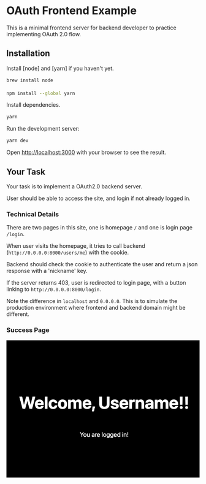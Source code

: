 # OAuth Frontend Example

This is a minimal frontend server for backend developer to practice implementing OAuth 2.0 flow.

## Installation

Install [node] and [yarn] if you haven't yet.

```bash
brew install node

npm install --global yarn
```

Install dependencies.

```bash
yarn
```

Run the development server:

```bash
yarn dev
```

Open [http://localhost:3000](http://localhost:3000) with your browser to see the result.

## Your Task

Your task is to implement a OAuth2.0 backend server. 

User should be able to access the site, and login if not already logged in.

### Technical Details

There are two pages in this site, one is homepage `/` and one is login page `/login`.

When user visits the homepage, it tries to call backend (`http://0.0.0.0:8000/users/me`) with the cookie.

Backend should check the cookie to authenticate the user and return a json response with a 'nickname' key.

If the server returns 403, user is redirected to login page, with a button linking to `http://0.0.0.0:8000/login`.

Note the difference in `localhost` and `0.0.0.0`. This is to simulate the production environment where frontend and backend domain might be different.

### Success Page

![](./success.png)